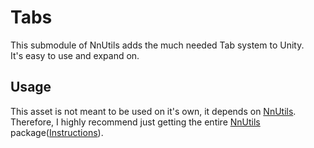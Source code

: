 # Tabs
This submodule of NnUtils adds the much needed Tab system to Unity.<br/>
It's easy to use and expand on.<br/>

## Usage
This asset is not meant to be used on it's own, it depends on [NnUtils](https://github.com/nnra6864/NnUtils).
Therefore, I highly recommend just getting the entire [NnUtils](https://github.com/nnra6864/NnUtils) package([Instructions](https://github.com/nnra6864/NnUtils/blob/master/README.md#submodulerecommended)).
